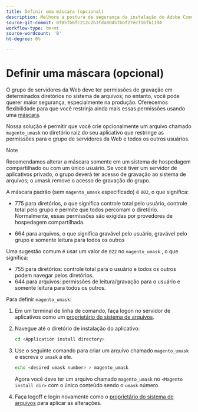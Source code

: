 ```yaml
---
title: Definir uma máscara (opcional)
description: Melhore a postura de segurança da instalação do Adobe Commerce ou Magento Open Source no local restringindo as permissões do sistema de arquivos.
source-git-commit: 8f05fb6fc212c2b3fda80457bbf27ecf16fb1194
workflow-type: tm+mt
source-wordcount: '0'
ht-degree: 0%

---
```



# Definir uma máscara (opcional)

O grupo de servidores da Web deve ter permissões de gravação em determinados diretórios no sistema de arquivos; no entanto, você pode querer maior segurança, especialmente na produção. Oferecemos flexibilidade para que você restrinja ainda mais essas permissões usando uma [máscara](https://www.cyberciti.biz/tips/understanding-linux-unix-umask-value-usage.html).

Nossa solução é permitir que você crie opcionalmente um arquivo chamado `magento_umask` no diretório raiz do seu aplicativo que restringe as permissões para o grupo de servidores da Web e todos os outros usuários.

>[!NOTE]
>
>Recomendamos alterar a máscara somente em um sistema de hospedagem compartilhado ou com um único usuário. Se você tiver um servidor de aplicativos privado, o grupo deverá ter acesso de gravação ao sistema de arquivos; o umask remove o acesso de gravação do grupo.

A máscara padrão (sem `magento_umask` especificado) é `002`, o que significa:

* 775 para diretórios, o que significa controle total pelo usuário, controle total pelo grupo e permite que todos percorram o diretório. Normalmente, essas permissões são exigidas por provedores de hospedagem compartilhada.

* 664 para arquivos, o que significa gravável pelo usuário, gravável pelo grupo e somente leitura para todos os outros

Uma sugestão comum é usar um valor de `022` no `magento_umask` , o que significa:

* 755 para diretórios: controle total para o usuário e todos os outros podem navegar pelos diretórios.
* 644 para arquivos: permissões de leitura/gravação para o usuário e somente leitura para todos os outros.

Para definir `magento_umask`:

1. Em um terminal de linha de comando, faça logon no servidor de aplicativos como um [proprietário do sistema de arquivos](../prerequisites/file-system/overview.md).
1. Navegue até o diretório de instalação do aplicativo:

   ```bash
   cd <Application install directory>
   ```

1. Use o seguinte comando para criar um arquivo chamado `magento_umask` e escreva o `umask` a ele.

   ```bash
   echo <desired umask number> > magento_umask
   ```

   Agora você deve ter um arquivo chamado `magento_umask` no `<Magento install dir>` com o único conteúdo sendo o `umask` número.

1. Faça logoff e login novamente como o [proprietário do sistema de arquivos](../prerequisites/file-system/overview.md) para aplicar as alterações.
